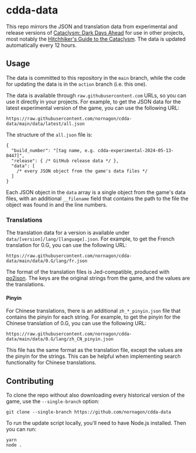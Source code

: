 # cdda-data

This repo mirrors the JSON and translation data from experimental and release versions of [Cataclysm: Dark Days Ahead](https://cataclysmdda.org) for use in other projects, most notably the [Hitchhiker's Guide to the Cataclysm](https://cdda-guide.nornagon.net). The data is updated automatically every 12 hours.

## Usage

The data is committed to this repository in the `main` branch, while the code for updating the data is in the `action` branch (i.e. this one).

The data is available through `raw.githubusercontent.com` URLs, so you can use it directly in your projects. For example, to get the JSON data for the latest experimental version of the game, you can use the following URL:

```
https://raw.githubusercontent.com/nornagon/cdda-data/main/data/latest/all.json
```

The structure of the `all.json` file is:

```json5
{
  "build_number": "[tag name, e.g. cdda-experimental-2024-05-13-0447]",
  "release": { /* GitHub release data */ },
  "data": [
    /* every JSON object from the game's data files */
  ]
}
```

Each JSON object in the `data` array is a single object from the game's data files, with an additional `__filename` field that contains the path to the file the object was found in and the line numbers.

### Translations

The translation data for a version is available under `data/[version]/lang/[language].json`. For example, to get the French translation for 0.G, you can use the following URL:

```
https://raw.githubusercontent.com/nornagon/cdda-data/main/data/0.G/lang/fr.json
```

The format of the translation files is Jed-compatible, produced with [po2json](https://www.npmjs.com/package/po2json). The keys are the original strings from the game, and the values are the translations.

#### Pinyin

For Chinese translations, there is an additional `zh_*_pinyin.json` file that contains the pinyin for each string. For example, to get the pinyin for the Chinese translation of 0.G, you can use the following URL:

```
https://raw.githubusercontent.com/nornagon/cdda-data/main/data/0.G/lang/zh_CN_pinyin.json
```

This file has the same format as the translation file, except the values are the pinyin for the strings. This can be helpful when implementing search functionality for Chinese translations.

## Contributing

To clone the repo without also downloading every historical version of the game, use the `--single-branch` option:

```
git clone --single-branch https://github.com/nornagon/cdda-data
```

To run the update script locally, you'll need to have Node.js installed. Then you can run:

```
yarn
node .
```
